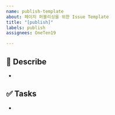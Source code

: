 ```yaml
---
name: publish-template
about: 페이지 퍼블리싱을 위한 Issue Template
title: "[publish]"
labels: publish
assignees: OneTen19

---
```


## 📄 Describe

- 

## ✅ Tasks

- 
